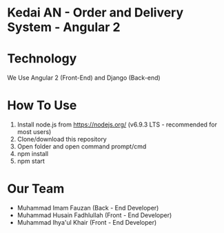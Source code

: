 # Kedai AN - Order and Delivery System - Angular 2 

# Technology
We Use Angular 2 (Front-End) and Django (Back-end)

# How To Use
1. Install node.js from https://nodejs.org/ (v6.9.3 LTS - recommended for most users)
2. Clone/download this repository
3. Open folder and open command prompt/cmd
4. npm install
5. npm start

# Our Team
+ Muhammad Imam Fauzan (Back - End Developer)
+ Muhammad Husain Fadhlullah (Front - End Developer)
+ Muhammad Ihya'ul Khair (Front - End Developer)